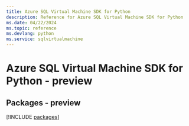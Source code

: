 ```yaml
---
title: Azure SQL Virtual Machine SDK for Python
description: Reference for Azure SQL Virtual Machine SDK for Python
ms.date: 04/22/2024
ms.topic: reference
ms.devlang: python
ms.service: sqlvirtualmachine
---
```

# Azure SQL Virtual Machine SDK for Python - preview
## Packages - preview
[!INCLUDE [packages](sql-virtual-machine-index.md)]